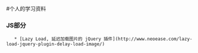 #个人的学习资料

###   JS部分
       * [Lazy Load, 延迟加载图片的 jQuery 插件](http://www.neoease.com/lazy-load-jquery-plugin-delay-load-image/)
